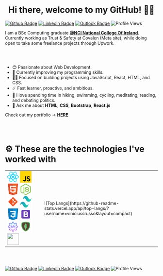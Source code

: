 ###

<!--
**viniciussrusso/viniciussrusso** is a ✨ _special_ ✨ repository because its `README.md` (this file) appears on your GitHub profile.

-->

<h1 align="center">Hi there, welcome to my GitHub! ✌🏼<br></h1>


[![Github Badge](http://img.shields.io/badge/-Github-black?style=flat-square&logo=github&link=https://github.com/Defcon27/)](https://github.com/viniciussrusso) 
[![Linkedin Badge](https://img.shields.io/badge/-LinkedIn-blue?style=flat-square&logo=Linkedin&logoColor=white&link=https://www.linkedin.com/in/vinicius-russo/)](https://www.linkedin.com/in/vinicius-russo/)
[![Outlook Badge](https://img.shields.io/badge/email--000?style=social&logo=microsoft-outlook&logoColor=0078d4&link=mailto:viniciussrusso@outlook.com)](mailto:viniciussrusso@outlook.com)
![Profile Views](https://komarev.com/ghpvc/?username=viniciussrusso)




I am a BSc Computing graduate **[@NCI National College Of Ireland](https://www.ncirl.ie/)**. Currently working as Trust & Safety at Covalen (Meta site), while doing open to take some freelance projects through Upwork. 


<br><br>

- 😍 Passionate about Web Development. 
- 🌱 Currently improving my programming skills.
- 🧘🏻 Focused on building projects using JavaScript, React, HTML, and CSS. 
- ☄️  Fast learner, proactive, and ambitious. 
- 🤟 I love spending time in hiking, swimming, cycling, meditating, reading, and debating politics. 
- 💬 Ask me about **HTML**, **CSS**, **Bootstrap**, **React.js**



Check out my portfolio -> [**HERE**](https://viniciussrusso.github.io/react-portfolio/)


<br><br>

<p align="center">
<h1>⚙️ These are the technologies I've worked with</h1>
    <table border="0">
        <tr>
            <td>
                <img height="38" width="38" src="https://github.com/viniciussrusso/viniciussrusso/blob/main/assets/react.png">
                <img height="38" width="38" src="https://github.com/viniciussrusso/viniciussrusso/blob/main/assets/javascript.png">
                <img height="38" width="38" src="https://github.com/viniciussrusso/viniciussrusso/blob/main/assets/html.png">
                <img height="38" width="38" src="https://github.com/viniciussrusso/viniciussrusso/blob/main/assets/node.png">
                <img height="38" width="38" src="https://github.com/viniciussrusso/viniciussrusso/blob/main/assets/git.png">
                <img height="38" width="38" src="https://github.com/viniciussrusso/viniciussrusso/blob/main/assets/tailwindcss.svg">
                <img height="38" width="38" src="https://github.com/viniciussrusso/viniciussrusso/blob/main/assets/css.png">
                <img height="38" width="38" src="https://github.com/viniciussrusso/viniciussrusso/blob/main/assets/bootstrap.png">
                <img height="38" width="38" src="https://github.com/viniciussrusso/viniciussrusso/blob/main/assets/restapi.png">
                <img height="38" width="38" src="https://github.com/viniciussrusso/viniciussrusso/blob/main/assets/mongodb.png">
                <img height="38" width="38" src="https://cdn.svgporn.com/logos/mysql.svg">
            </td>
            <td>
                ![Top Langs](https://github-readme-stats.vercel.app/api/top-langs/?username=viniciussrusso&layout=compact)
            </td>
        </tr>
    <table>
</p>    



<br><br>

[![Github Badge](http://img.shields.io/badge/-Github-black?style=flat-square&logo=github&link=https://github.com/Defcon27/)](https://github.com/viniciussrusso) 
[![Linkedin Badge](https://img.shields.io/badge/-LinkedIn-blue?style=flat-square&logo=Linkedin&logoColor=white&link=https://www.linkedin.com/in/vinicius-russo/)](https://www.linkedin.com/in/vinicius-russo/)
[![Outlook Badge](https://img.shields.io/badge/email--000?style=social&logo=microsoft-outlook&logoColor=0078d4&link=mailto:viniciussrusso@outlook.com)](mailto:viniciussrusso@outlook.com)
![Profile Views](https://komarev.com/ghpvc/?username=viniciussrusso)

<br><br>
